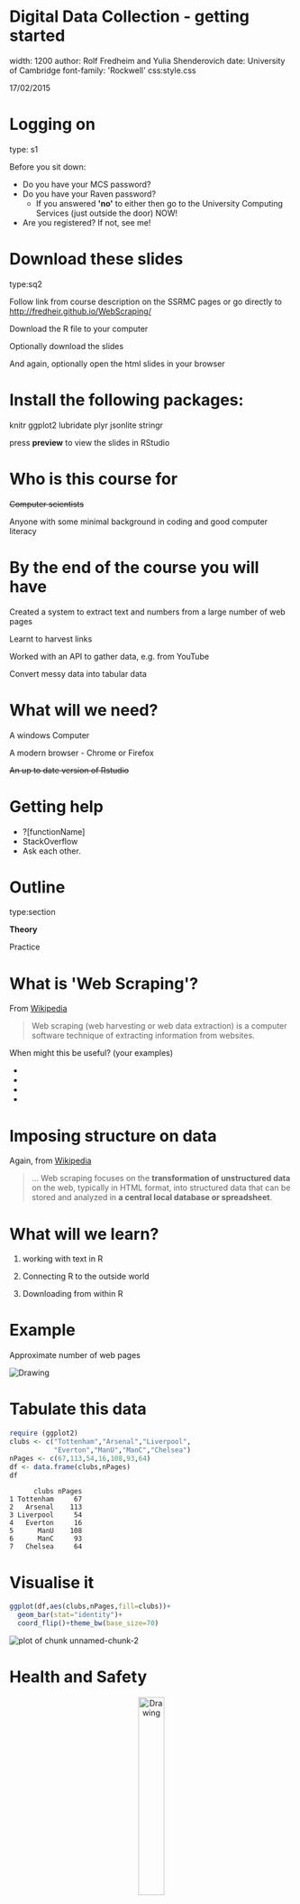 

Digital Data Collection - getting started
========================================================
width: 1200
author: Rolf Fredheim and Yulia Shenderovich
date: University of Cambridge
font-family: 'Rockwell'
css:style.css

17/02/2015

Logging on
========================================================
type: s1

Before you sit down:
- Do you have your MCS password?
- Do you have your Raven password?
  - If you answered **'no'** to either then go to the University Computing Services (just outside the door) NOW!
- Are you registered? If not, see me!

Download these slides 
========================================================
type:sq2

Follow link from course description on the SSRMC pages or go directly to 
http://fredheir.github.io/WebScraping/

Download the R file to your computer

Optionally download the slides

And again, optionally open the html slides in your browser



Install the following packages:
===============
knitr
ggplot2
lubridate
plyr
jsonlite
stringr

press **preview** to view the slides in RStudio


Who is this course for
===============
<s>Computer scientists</s>

Anyone with some minimal background in coding and good computer literacy


By the end of the course you will have
==============
Created a system to extract text and numbers from a large number of web pages

Learnt to harvest links

Worked with an API to gather data, e.g. from YouTube

Convert messy data into tabular data


What will we need?
==============
A windows Computer

A modern browser - Chrome or Firefox

<s>~~An up to date version of Rstudio~~</s>


Getting help
============
- ?[functionName]
- StackOverflow
- Ask each other. 


Outline
========================================================
type:section

**Theory**

Practice


What is 'Web Scraping'?
========================================================
From [Wikipedia](http://en.wikipedia.org/wiki/Web_scraping)
> Web scraping (web harvesting or web data extraction) is a computer software technique of extracting information from websites.


When might this be useful? (your examples)

- 
- 
- 
- 

Imposing structure on data
=========
Again, from [Wikipedia](http://en.wikipedia.org/wiki/Web_scraping)
> ... Web scraping focuses on the **transformation of unstructured data** on the web, typically in HTML format, into structured data that can be stored and analyzed in **a central local database or spreadsheet**. 



What will we learn? 
====================
1) working with text in R

2) Connecting R to the outside world

3) Downloading from within R



Example
=======
Approximate number of web pages

<img src="https://github.com/fredheir/WebScraping/blob/master/Lecture1/i2.jpg?raw=true" alt="Drawing" />

Tabulate this data
======


```r
require (ggplot2)
clubs <- c("Tottenham","Arsenal","Liverpool",
           "Everton","ManU","ManC","Chelsea")
nPages <- c(67,113,54,16,108,93,64)
df <- data.frame(clubs,nPages)
df
```

```
      clubs nPages
1 Tottenham     67
2   Arsenal    113
3 Liverpool     54
4   Everton     16
5      ManU    108
6      ManC     93
7   Chelsea     64
```

Visualise it
=======

```r
ggplot(df,aes(clubs,nPages,fill=clubs))+
  geom_bar(stat="identity")+
  coord_flip()+theme_bw(base_size=70)
```

![plot of chunk unnamed-chunk-2](p1-figure/unnamed-chunk-2-1.png) 

Health and Safety
=====================
<p align="center"><img src="http://static2.wikia.nocookie.net/__cb20130318135906/deadfrontier/images/c/cb/Warning.png" alt="Drawing"style="width: 30%;"/></p>

Programming with Humanists: Reflections on Raising an Army of Hacker-Scholars in the Digital Humanities
http://openbookpublishers.com/htmlreader/DHP/chap09.html#ch09


Why might the Google example not be a good one?
=====================

Bandwidth
=================
<p align="center"><img src="http://www.cisco.com/web/about/ac123/ac147/images/ipj/ipj_7-4/dos_figure_4.gif" alt="Drawing" /></p>
***
> the agent machines (slave zombies) begin to send a large volume of packets to the victim, flooding its system with useless load and exhausting its resources.

source: cisco.com

We will not: 
- run parallel processes

we will:
- test code on minimal data

Practice
==============
type:section
- **String manipulation**
- Loops
- Scraping

The JSON data
==================

http://stats.grok.se/json/en/201401/web_scraping

{"daily_views": {"2013-01-12": 542, "2013-01-13": 593, "2013-01-10": 941, "2013-01-11": 798, "2013-01-16": 1119, "2013-01-17": 1124, "2013-01-14": 908, "2013-01-15": 1040, "2013-01-30": 1367, "2013-01-18": 1027, "2013-01-19": 743, "2013-01-31": 1151, "2013-01-29": 1210, "2013-01-28": 1130, "2013-01-23": 1275, "2013-01-22": 1131, "2013-01-21": 1008, "2013-01-20": 707, "2013-01-27": 789, "2013-01-26": 747, "2013-01-25": 1073, "2013-01-24": 1204, "2013-01-01": 379, "2013-01-03": 851, "2013-01-02": 807, "2013-01-05": 511, "2013-01-04": 818, "2013-01-07": 745, "2013-01-06": 469, "2013-01-09": 946, "2013-01-08": 912}, "project": "en", "month": "201301", "rank": -1, "title": "web_scraping"}




String manipulation in R
==============
type:sq2

Top string manipulation functions:
<small>
- tolower (also  toupper, capitalize)
- grep
- gsub
- str_split (library: stringr)
-substring
- paste and paste0
- nchar
- str_trim (library: stringr)
</small>

Reading: 
<small>
- http://en.wikibooks.org/wiki/R_Programming/Text_Processing
- http://chemicalstatistician.wordpress.com/2014/02/27/useful-functions-in-r-for-manipulating-text-data/
- http://gastonsanchez.com/blog/resources/how-to/2013/09/22/Handling-and-Processing-Strings-in-R.html
</small>


Changing the case
================
incremental:true
We can apply them to individual strings, or to vectors:

```r
tolower('ROLF')
```

```
[1] "rolf"
```

```r
states = rownames(USArrests)
tolower(states[0:4])
```

```
[1] "alabama"  "alaska"   "arizona"  "arkansas"
```

```r
toupper(states[0:4])
```

```
[1] "ALABAMA"  "ALASKA"   "ARIZONA"  "ARKANSAS"
```

Number of characters
================
incremental:true
We can also use this to make selections:

```r
nchar(states)
```

```
 [1]  7  6  7  8 10  8 11  8  7  7  6  5  8  7  4  6  8  9  5  8 13  8  9
[24] 11  8  7  8  6 13 10 10  8 14 12  4  8  6 12 12 14 12  9  5  4  7  8
[47] 10 13  9  7
```

```r
states[nchar(states)==5]
```

```
[1] "Idaho" "Maine" "Texas"
```


Cutting strings
============
We can use fixed positions, e.g. to get first character
m

or to get a fixed part of the string:
text

Can you see how this function works? If not use ?substring


str_split
==============
incremental:true
type:sq

- Manipulating URLs
- Editing time stamps, etc

- syntax: str_split(inputString,pattern)
returns a list

```r
require(stringr)
link="http://stats.grok.se/json/en/201401/web_scraping"
str_split(link,'/')
```

```
[[1]]
[1] "http:"         ""              "stats.grok.se" "json"         
[5] "en"            "201401"        "web_scraping" 
```

```r
unlist(str_split(link,"/"))
```

```
[1] "http:"         ""              "stats.grok.se" "json"         
[5] "en"            "201401"        "web_scraping" 
```

Cleaning data
============
type:sq1
incremental:true

- nchar
- tolower (also  toupper)
- str_trim (library: stringr)

```r
annoyingString <- "\n    something HERE  \t\t\t"
```
***

```r
nchar(annoyingString)
```

```
[1] 24
```

```r
str_trim(annoyingString)
```

```
[1] "something HERE"
```

```r
tolower(str_trim(annoyingString))
```

```
[1] "something here"
```

```r
nchar(str_trim(annoyingString))
```

```
[1] 14
```


Structured practice
===========
type:alert
Remember how to read in files using R? Load in some text from the web:
<small>

```r
require(RCurl)

download.file('https://raw.githubusercontent.com/fredheir/WebScraping/gh-pages/Lecture1_2015/text.txt',destfile='tmp.txt',method='curl')
text=readLines('tmp.txt')
```
- What is this? Explore the file. 
- How many lines does the file have?
- print only the seventh line. Use **str_split()** to break it up into individual words
- How many words are there? use **length()** to count the number of words. 
- Are any words used more than once? Use table to find out!
- Can you sort the results? 
- What are the 10 most common words?
- use nchar to find the length of the ten most common words? Tip: use **names()**
- What about for the whole text?
</small>

Walkthrough
=======
type:prompt
incremental:true


```r
length(text)
text[7]
length(unlist(str_split(text[7],' ')))
table(length(unlist(str_split(text[7],' '))))
words=sort(table(length(unlist(str_split(text[7],' ')))))
tail(words)
nchar(names(tail(words)))
words=sort(table(length(unlist(str_split(text,' ')))))
tail(words)
```

What do they do - grep
=====================
type:sq1
incremental:true
Grep allows regular expressions in R

E.g. 

```r
grep("Ohio",states)
```

```
[1] 35
```

```r
grep("y",states)
```

```
[1] 17 20 30 38 50
```

```r
#To make a selection
states[grep("y",states)]
```

```
[1] "Kentucky"     "Maryland"     "New Jersey"   "Pennsylvania"
[5] "Wyoming"     
```

Grep 2
============
type:sq

useful options: 
- invert=TRUE : get all non-matches
- ignore.case=TRUE : what it says on the box
- value = TRUE : return values rather than positions

Structured practice2
===========
type:alert
Use Grep to find all the statements including the words:
- 'London'
- 'conspiracy'
- 'amendment'

Each of the statements in our parliamentary debate begin with a paragraph sign(§)
- Use grep to select only these lines!
- How many separate statements are there? 



Walkthrough2
=======
incremental:true
type:prompt

```r
grep('London',text)
grep('conspiracy',text)
grep('amendment',text)
grep('§',text)
length(grep('§',text))
```

Regex
========
type:sq1
incremental:true

- ?regex 
- http://www.rexegg.com/regex-quickstart.html

Can match beginning or end of word, e.g.:

```r
stalinwords=c("stalin","stalingrad","Stalinism","destalinisation")
grep("stalin",stalinwords,value=T)

#Capitalisation
grep("stalin",stalinwords,value=T)
grep("[Ss]talin",stalinwords,value=T)

#Wildcards
grep("s*grad",stalinwords,value=T)

#beginning and end of word
grep('\\<d',stalinwords,value=T)
grep('d\\>',stalinwords,value=T)
```

Before running these on your computer, can you figure out what they will do?

Structured practice 3
===========
type:alert
Use grep to check whether you missed some hits for above due to capitalisation (London, conspiracy, amendment)

Use the caret(^ ) character to match the start of a line. How many lines start with the word 'Amendment'?

Use the dollar($) sign to match the end of a line. How many lines end with a question mark?


Walkthrough3
=======
type:prompt
incremental:true

```r
grep('[Aa]mendment',text)
```

```
[1]  6 40 41 43 53 55 61 63 65
```

```r
grep('^[Aa]mendment',text)
```

```
[1] 55 65
```

```r
grep('\\?$',text)
```

```
[1]  9 24 47 57 59 63
```


What do they do: gsub
=====================
incremental:true

```r
author <- "By Rolf Fredheim"
gsub("By ","",author)
```

```
[1] "Rolf Fredheim"
```

```r
gsub("Rolf Fredheim","Tom",author)
```

```
[1] "By Tom"
```

Gsub can also use regex




Outline
========================================================
type:section

Theory

**Practice**



Questions
===================
type:section
1) how do we read the data from this page
http://stats.grok.se/json/en/201401/web_scraping

2) how do we generate a list of links, say for the whole of 2013?

Practice
==============
type:section

- String manipulation
- **Scraping**
- Loops


The URL
=============

http://stats.grok.se/

http://stats.grok.se/en/201401/web_scraping

- en
- 201401
- web_scraping 

en.wikipedia.org/wiki/Web_scraping

Changes by hand
=====

http://stats.grok.se/en/201301/web_scraping
http://stats.grok.se/en/201402/web_scraping
http://stats.grok.se/en/201401/data_scraping


'this page is in json format'



Paste
==================
incremental:true
Check out ?paste if you are unsure about this 

Bonus: check out ?paste0


```r
var=123
paste("url",var,sep="")
```

```
[1] "url123"
```

```r
paste("url",var,sep=" ")
```

```
[1] "url 123"
```

Paste2
==================
incremental:true

```r
var=123
paste("url",rep(var,3),sep="_")
```

```
[1] "url_123" "url_123" "url_123"
```

Paste3
======
Can you figure out what these will print?

```r
paste("url",1:3,var,sep="_")
var=c(123,421)
paste(var,collapse="_")
```

With a URL
===========================
type:sq
incremental:true

```r
var=201401
paste("http://stats.grok.se/json/en/",var,"/web_scraping")
```

```
[1] "http://stats.grok.se/json/en/ 201401 /web_scraping"
```

```r
paste("http://stats.grok.se/json/en/",var,"/web_scraping",sep="")
```

```
[1] "http://stats.grok.se/json/en/201401/web_scraping"
```

Task using 'paste'
==============
type:alert
<small>
- a="test"
- b="scrape"
- c=94

merge variables a,b,c into a string, separated by an underscore ("_")
> "test_scrape_94"

merge variables a,b,c into a string without any separating character
> "testscrape94"

print the letter 'a' followed by the numbers 1:10, without a separating character 
> "a1"  "a2"  "a3"  "a4"  "a5"  "a6"  "a7"  "a8"  "a9"  "a10"
</small>

Walkthrough
===========
type:prompt

```r
a="test"
b="scrape"
c=94

paste(a,b,c,sep='_')
paste(a,b,c,sep='')
#OR:
paste0(a,b,c)
paste('a',1:10,sep='')
```

Testing a URL is correct in R
==============
type:sq1

Run this in your terminal:


```r
var=201401
url=paste("http://stats.grok.se/json/en/",var,"/web_scraping",sep="")
url
browseURL(url)
```

Fetching data
==================
type:sq1

```r
var=201401
url=paste("http://stats.grok.se/json/en/",var,"/web_scraping",sep="")
raw.data <- readLines(url, warn="F") 
raw.data
```

```
[1] "{\"daily_views\": {\"2014-01-15\": 779, \"2014-01-14\": 806, \"2014-01-17\": 827, \"2014-01-16\": 981, \"2014-01-11\": 489, \"2014-01-10\": 782, \"2014-01-13\": 756, \"2014-01-12\": 476, \"2014-01-19\": 507, \"2014-01-18\": 473, \"2014-01-28\": 789, \"2014-01-29\": 799, \"2014-01-20\": 816, \"2014-01-21\": 857, \"2014-01-22\": 899, \"2014-01-23\": 792, \"2014-01-24\": 749, \"2014-01-25\": 508, \"2014-01-26\": 488, \"2014-01-27\": 769, \"2014-01-06\": 0, \"2014-01-07\": 786, \"2014-01-04\": 456, \"2014-01-05\": 77, \"2014-01-02\": 674, \"2014-01-03\": 586, \"2014-01-01\": 348, \"2014-01-08\": 765, \"2014-01-09\": 787, \"2014-01-31\": 874, \"2014-01-30\": 1159}, \"project\": \"en\", \"month\": \"201401\", \"rank\": -1, \"title\": \"web_scraping\"}"
```

Fetching data2
==================

```r
require(jsonlite)
rd  <- fromJSON(raw.data)
rd
```

```
$daily_views
$daily_views$`2014-01-15`
[1] 779

$daily_views$`2014-01-14`
[1] 806

$daily_views$`2014-01-17`
[1] 827

$daily_views$`2014-01-16`
[1] 981

$daily_views$`2014-01-11`
[1] 489

$daily_views$`2014-01-10`
[1] 782

$daily_views$`2014-01-13`
[1] 756

$daily_views$`2014-01-12`
[1] 476

$daily_views$`2014-01-19`
[1] 507

$daily_views$`2014-01-18`
[1] 473

$daily_views$`2014-01-28`
[1] 789

$daily_views$`2014-01-29`
[1] 799

$daily_views$`2014-01-20`
[1] 816

$daily_views$`2014-01-21`
[1] 857

$daily_views$`2014-01-22`
[1] 899

$daily_views$`2014-01-23`
[1] 792

$daily_views$`2014-01-24`
[1] 749

$daily_views$`2014-01-25`
[1] 508

$daily_views$`2014-01-26`
[1] 488

$daily_views$`2014-01-27`
[1] 769

$daily_views$`2014-01-06`
[1] 0

$daily_views$`2014-01-07`
[1] 786

$daily_views$`2014-01-04`
[1] 456

$daily_views$`2014-01-05`
[1] 77

$daily_views$`2014-01-02`
[1] 674

$daily_views$`2014-01-03`
[1] 586

$daily_views$`2014-01-01`
[1] 348

$daily_views$`2014-01-08`
[1] 765

$daily_views$`2014-01-09`
[1] 787

$daily_views$`2014-01-31`
[1] 874

$daily_views$`2014-01-30`
[1] 1159


$project
[1] "en"

$month
[1] "201401"

$rank
[1] -1

$title
[1] "web_scraping"
```

Fetching data3
==================

```r
rd.views <- unlist(rd$daily_views)
rd.views
```

```
2014-01-15 2014-01-14 2014-01-17 2014-01-16 2014-01-11 2014-01-10 
       779        806        827        981        489        782 
2014-01-13 2014-01-12 2014-01-19 2014-01-18 2014-01-28 2014-01-29 
       756        476        507        473        789        799 
2014-01-20 2014-01-21 2014-01-22 2014-01-23 2014-01-24 2014-01-25 
       816        857        899        792        749        508 
2014-01-26 2014-01-27 2014-01-06 2014-01-07 2014-01-04 2014-01-05 
       488        769          0        786        456         77 
2014-01-02 2014-01-03 2014-01-01 2014-01-08 2014-01-09 2014-01-31 
       674        586        348        765        787        874 
2014-01-30 
      1159 
```

Fetching data4
==================

```r
rd.views <- unlist(rd.views)
df <- as.data.frame(rd.views)
df
```

```
           rd.views
2014-01-15      779
2014-01-14      806
2014-01-17      827
2014-01-16      981
2014-01-11      489
2014-01-10      782
2014-01-13      756
2014-01-12      476
2014-01-19      507
2014-01-18      473
2014-01-28      789
2014-01-29      799
2014-01-20      816
2014-01-21      857
2014-01-22      899
2014-01-23      792
2014-01-24      749
2014-01-25      508
2014-01-26      488
2014-01-27      769
2014-01-06        0
2014-01-07      786
2014-01-04      456
2014-01-05       77
2014-01-02      674
2014-01-03      586
2014-01-01      348
2014-01-08      765
2014-01-09      787
2014-01-31      874
2014-01-30     1159
```

Put it together
===================
type:sq1

```r
var=201403

url=paste("http://stats.grok.se/json/en/",var,"/web_scraping",sep="")
rd <- fromJSON(readLines(url, warn="F"))
rd.views <- rd$daily_views 
df <- as.data.frame(unlist(rd.views))
```

Can we turn this into a function? 
=========================
type:alert
Select the four lines in the previous slide, go to 'code' in RStudio, and click function

This will allow you to make a function, taking one input, 'var'

In future you can then run this as follows:


```r
df=myfunction(var) 
```

Plot it
=================
type:sq

```r
require(ggplot2)
require(lubridate)
df$date <-  as.Date(rownames(df))
colnames(df) <- c("views","date")
ggplot(df,aes(date,views))+
  geom_line()+
  geom_smooth()+
  theme_bw(base_size=20)
```

![plot of chunk unnamed-chunk-27](p1-figure/unnamed-chunk-27-1.png) 

Tasks
====================
type:alert
Plot Wikipedia page views for February 2015. How do these compare with the numbers for 2014?


What about some other event? Modify the code below to checkout stats for something else?  
paste("http://stats.grok.se/json/en/",var,"/web_scraping",sep="")

Now try changing the language of the page ('en' above). How about Russian, or German? 

Moving on
=========================
Now we will learn about loops


Practice
==============
type:section
- String manipulation
- Scraping
- **Loops**


Idea of a loop
========
type:sq1
Purpose is to reuse code by using one or more variables. Consider:

```r
name='Rolf Fredheim'
name='Yulia Shenderovich'
name='David Cameron'
firstsecond=(str_split(name, ' ')[[1]])
ndiff=nchar(firstsecond[2])-nchar(firstsecond[1])
print (paste0(name,"'s surname is ",ndiff," characters longer than their firstname"))
```

```
[1] "David Cameron's surname is 2 characters longer than their firstname"
```

Simple loops
=============
<small> 
- Curly brackets {} include the code to be executed
- Normal brackets () contain a list of variables</small>


```r
for (number in 1:5){
	print (number)
}
```

```
[1] 1
[1] 2
[1] 3
[1] 4
[1] 5
```

Looping over functions
========================
type:sq2
incremental:true


```r
states_first=head(states)
for (state in states_first){
	print (
		tolower(state)
	)
}
```

```
[1] "alabama"
[1] "alaska"
[1] "arizona"
[1] "arkansas"
[1] "california"
[1] "colorado"
```

```r
for (state in states_first){
  print (
		substring(state,1,4)
	)
}
```

```
[1] "Alab"
[1] "Alas"
[1] "Ariz"
[1] "Arka"
[1] "Cali"
[1] "Colo"
```


Urls again
==========
type:sq1

stats.grok.se/json/en/**201401**/web_scraping

```r
for (month in 1:12){
	print(paste(2014,month,sep=""))
}
```

```
[1] "20141"
[1] "20142"
[1] "20143"
[1] "20144"
[1] "20145"
[1] "20146"
[1] "20147"
[1] "20148"
[1] "20149"
[1] "201410"
[1] "201411"
[1] "201412"
```

Not quite right
================
type:sq
left:20
We need the variable 'month' to have two digits:

201401
***

```r
	for (month in 1:9){
		print(paste(2012,0,month,sep=""))
	}
```

```
[1] "201201"
[1] "201202"
[1] "201203"
[1] "201204"
[1] "201205"
[1] "201206"
[1] "201207"
[1] "201208"
[1] "201209"
```

```r
	for (month in 10:12){
		print(paste(2012,month,sep=""))
	}
```

```
[1] "201210"
[1] "201211"
[1] "201212"
```

Store the data
=========
type:sq
left:60

```r
dates=NULL
	for (month in 1:9){
		date=(paste(2012,0,month,sep=""))
		dates=c(dates,date)
	}

	for (month in 10:12){
		date=(paste(2012,month,sep=""))
		dates=c(dates,date)
	}
print (as.numeric(dates))
```

```
 [1] 201201 201202 201203 201204 201205 201206 201207 201208 201209 201210
[11] 201211 201212
```
***
here we concatenated the values:

```r
dates <- c(c(201201,201202),201203)
print (dates)
```

```
[1] 201201 201202 201203
```
!! To do this with a **data.frame**, use **rbind()**

Putting it together
============================
type:sq

```r
  for (month in 1:9){
		print(paste("http://stats.grok.se/json/en/2013",0,month,"/web_scraping",sep=""))
	}
```

```
[1] "http://stats.grok.se/json/en/201301/web_scraping"
[1] "http://stats.grok.se/json/en/201302/web_scraping"
[1] "http://stats.grok.se/json/en/201303/web_scraping"
[1] "http://stats.grok.se/json/en/201304/web_scraping"
[1] "http://stats.grok.se/json/en/201305/web_scraping"
[1] "http://stats.grok.se/json/en/201306/web_scraping"
[1] "http://stats.grok.se/json/en/201307/web_scraping"
[1] "http://stats.grok.se/json/en/201308/web_scraping"
[1] "http://stats.grok.se/json/en/201309/web_scraping"
```

```r
	for (month in 10:12){
		print(paste("http://stats.grok.se/json/en/2013",month,"/web_scraping",sep=""))
	}
```

```
[1] "http://stats.grok.se/json/en/201310/web_scraping"
[1] "http://stats.grok.se/json/en/201311/web_scraping"
[1] "http://stats.grok.se/json/en/201312/web_scraping"
```


Tasks about Loops
==================
type:alert
- Write a loop that prints every number between 1 and 1000
- Write a loop that adds up all the numbers between 1 and 1000
- Write a function that takes an input number and returns this number divided by two
- Write a function that returns the value 99 no matter what the input
- Write a function that takes two variables, and returns the sum of these variables

If you want to take this further....
=========================
type: section
- Can you make an application which takes a Wikipedia page (e.g. Web_scraping) and returns a plot for the month 201312
- Can you extend this application to plot data for the entire year 2013 (that is for pages 201301:201312)
- Can you expand this further by going across multiple years (201212:201301)
- Can you write the application so that it takes a custom data range?
- If you have time, keep expanding functionality: multiple pages, multiple languages. you could also make it interactive using [Shiny](http://www.rstudio.com/shiny/)


Reading
=============

http://www.bbc.co.uk/news/technology-23988890
http://blog.hartleybrody.com/web-scraping/
http://openbookpublishers.com/htmlreader/DHP/chap09.html#ch09
http://www.essex.ac.uk/ldev/documents/going_digital/scraping_book.pdf
https://software.rc.fas.harvard.edu/training/scraping2/latest/index.psp#(1) 


